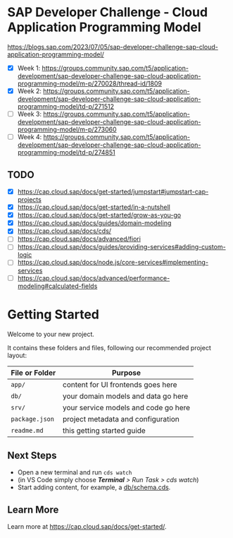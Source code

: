 # SAP Developer Challenge - Cloud Application Programming Model

<https://blogs.sap.com/2023/07/05/sap-developer-challenge-sap-cloud-application-programming-model/>

* [x] Week 1: <https://groups.community.sap.com/t5/application-development/sap-developer-challenge-sap-cloud-application-programming-model/m-p/270028/thread-id/1809>
* [x] Week 2: <https://groups.community.sap.com/t5/application-development/sap-developer-challenge-sap-cloud-application-programming-model/td-p/271512>
* [ ] Week 3: <https://groups.community.sap.com/t5/application-development/sap-developer-challenge-sap-cloud-application-programming-model/m-p/273060>
* [ ] Week 4: <https://groups.community.sap.com/t5/application-development/sap-developer-challenge-sap-cloud-application-programming-model/td-p/274851>

## TODO

* [x] <https://cap.cloud.sap/docs/get-started/jumpstart#jumpstart-cap-projects>
* [x] <https://cap.cloud.sap/docs/get-started/in-a-nutshell>
* [x] <https://cap.cloud.sap/docs/get-started/grow-as-you-go>
* [x] <https://cap.cloud.sap/docs/guides/domain-modeling>
* [x] <https://cap.cloud.sap/docs/cds/>
* [ ] <https://cap.cloud.sap/docs/advanced/fiori>
* [ ] <https://cap.cloud.sap/docs/guides/providing-services#adding-custom-logic>
* [ ] <https://cap.cloud.sap/docs/node.js/core-services#implementing-services>
* [ ] <https://cap.cloud.sap/docs/advanced/performance-modeling#calculated-fields>

# Getting Started

Welcome to your new project.

It contains these folders and files, following our recommended project layout:

File or Folder | Purpose
---------|----------
`app/` | content for UI frontends goes here
`db/` | your domain models and data go here
`srv/` | your service models and code go here
`package.json` | project metadata and configuration
`readme.md` | this getting started guide


## Next Steps

- Open a new terminal and run `cds watch` 
- (in VS Code simply choose _**Terminal** > Run Task > cds watch_)
- Start adding content, for example, a [db/schema.cds](db/schema.cds).


## Learn More

Learn more at https://cap.cloud.sap/docs/get-started/.




